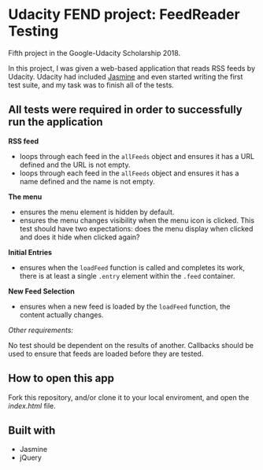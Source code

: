 # Udacity FEND project: FeedReader Testing

Fifth project in the Google-Udacity Scholarship 2018.

In this project, I was given a web-based application that reads RSS feeds by Udacity. Udacity had included [Jasmine](http://jasmine.github.io/) and even started writing the first test suite, and my task was to finish all of the tests.

##  All tests were required in order to successfully run the application

**RSS feed**
* loops through each feed in the `allFeeds` object and ensures it has a URL defined and the URL is not empty.
* loops through each feed in the `allFeeds` object and ensures it has a name defined and the name is not empty.

**The menu**
* ensures the menu element is hidden by default.
* ensures the menu changes visibility when the menu icon is clicked. This test should have two expectations: does the menu display when clicked and does it hide when clicked again?

**Initial Entries**
* ensures when the `loadFeed` function is called and completes its work, there is at least a single `.entry` element within the `.feed` container.

**New Feed Selection**
* ensures when a new feed is loaded by the `loadFeed` function, the content actually changes.

_Other requirements:_

No test should be dependent on the results of another.
Callbacks should be used to ensure that feeds are loaded before they are tested.

## How to open this app

Fork this repository, and/or clone it to your local enviroment, and open the _index.html_ file.


## Built with
* Jasmine
* jQuery

